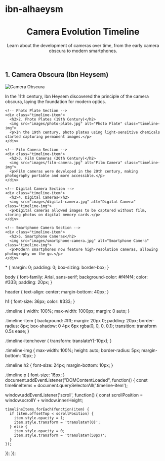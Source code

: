 # ibn-alhaeysm
<!DOCTYPE html>
<html lang="en">
<head>
  <meta charset="UTF-8">
  <meta name="viewport" content="width=device-width, initial-scale=1.0">
  <title>Camera Evolution Timeline</title>
  <link rel="stylesheet" href="style.css">
</head>
<body>
  <header>
    <h1>Camera Evolution Timeline</h1>
    <p>Learn about the development of cameras over time, from the early camera obscura to modern smartphones.</p>
  </header>

  <div class="timeline">
    <!-- Camera Obscura Section -->
    <div class="timeline-item">
      <h2>1. Camera Obscura (Ibn Heysem)</h2>
      <img src="images/camera-obscura.jpg" alt="Camera Obscura" class="timeline-img">
      <p>In the 11th century, Ibn Heysem discovered the principle of the camera obscura, laying the foundation for modern optics.</p>
    </div>

    <!-- Photo Plate Section -->
    <div class="timeline-item">
      <h2>2. Photo Plates (19th Century)</h2>
      <img src="images/photo-plate.jpg" alt="Photo Plate" class="timeline-img">
      <p>In the 19th century, photo plates using light-sensitive chemicals started capturing permanent images.</p>
    </div>

    <!-- Film Camera Section -->
    <div class="timeline-item">
      <h2>3. Film Cameras (20th Century)</h2>
      <img src="images/film-camera.jpg" alt="Film Camera" class="timeline-img">
      <p>Film cameras were developed in the 20th century, making photography portable and more accessible.</p>
    </div>

    <!-- Digital Camera Section -->
    <div class="timeline-item">
      <h2>4. Digital Cameras</h2>
      <img src="images/digital-camera.jpg" alt="Digital Camera" class="timeline-img">
      <p>Digital cameras allowed images to be captured without film, storing photos on digital memory cards.</p>
    </div>

    <!-- Smartphone Camera Section -->
    <div class="timeline-item">
      <h2>5. Smartphone Cameras</h2>
      <img src="images/smartphone-camera.jpg" alt="Smartphone Camera" class="timeline-img">
      <p>Modern smartphones now feature high-resolution cameras, allowing photography on the go.</p>
    </div>
  </div>

  <script src="script.js"></script>
</body>
</html>
* {
  margin: 0;
  padding: 0;
  box-sizing: border-box;
}

body {
  font-family: Arial, sans-serif;
  background-color: #f4f4f4;
  color: #333;
  padding: 20px;
}

header {
  text-align: center;
  margin-bottom: 40px;
}

h1 {
  font-size: 36px;
  color: #333;
}

.timeline {
  width: 100%;
  max-width: 1000px;
  margin: 0 auto;
}

.timeline-item {
  background: #fff;
  margin: 20px 0;
  padding: 20px;
  border-radius: 8px;
  box-shadow: 0 4px 6px rgba(0, 0, 0, 0.1);
  transition: transform 0.5s ease;
}

.timeline-item:hover {
  transform: translateY(-10px);
}

.timeline-img {
  max-width: 100%;
  height: auto;
  border-radius: 5px;
  margin-bottom: 10px;
}

.timeline h2 {
  font-size: 24px;
  margin-bottom: 10px;
}

.timeline p {
  font-size: 16px;
}
document.addEventListener("DOMContentLoaded", function() {
  const timelineItems = document.querySelectorAll('.timeline-item');
  
  window.addEventListener('scroll', function() {
    const scrollPosition = window.scrollY + window.innerHeight;

    timelineItems.forEach(function(item) {
      if (item.offsetTop < scrollPosition) {
        item.style.opacity = 1;
        item.style.transform = 'translateY(0)';
      } else {
        item.style.opacity = 0;
        item.style.transform = 'translateY(50px)';
      }
    });
  });
});
